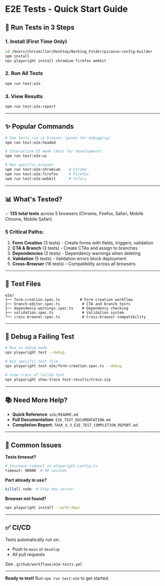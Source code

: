# E2E Tests - Quick Start Guide

## 🚀 Run Tests in 3 Steps

### 1. Install (First Time Only)
```bash
cd /Users/chrismiller/Desktop/Working_Folder/picasso-config-builder
npm install
npx playwright install chromium firefox webkit
```

### 2. Run All Tests
```bash
npm run test:e2e
```

### 3. View Results
```bash
npm run test:e2e:report
```

---

## ✨ Popular Commands

```bash
# See tests run in browser (great for debugging)
npm run test:e2e:headed

# Interactive UI mode (best for development)
npm run test:e2e:ui

# Run specific browser
npm run test:e2e:chromium    # Chrome
npm run test:e2e:firefox     # Firefox
npm run test:e2e:webkit      # Safari
```

---

## 📊 What's Tested?

✅ **135 total tests** across 5 browsers (Chrome, Firefox, Safari, Mobile Chrome, Mobile Safari)

### 5 Critical Paths:
1. **Form Creation** (3 tests) - Create forms with fields, triggers, validation
2. **CTA & Branch** (3 tests) - Create CTAs and assign to branches
3. **Dependencies** (3 tests) - Dependency warnings when deleting
4. **Validation** (5 tests) - Validation errors block deployment
5. **Cross-Browser** (16 tests) - Compatibility across all browsers

---

## 🎯 Test Files

```
e2e/
├── form-creation.spec.ts         # Form creation workflow
├── branch-editor.spec.ts          # CTA and branch tests
├── dependency-warnings.spec.ts    # Dependency checking
├── validation.spec.ts             # Validation system
└── cross-browser.spec.ts          # Cross-browser compatibility
```

---

## 🐛 Debug a Failing Test

```bash
# Run in debug mode
npx playwright test --debug

# Run specific test file
npx playwright test e2e/form-creation.spec.ts --debug

# View trace of failed test
npx playwright show-trace test-results/trace.zip
```

---

## 📚 Need More Help?

- **Quick Reference**: `e2e/README.md`
- **Full Documentation**: `E2E_TEST_DOCUMENTATION.md`
- **Completion Report**: `TASK_6.3_E2E_TEST_COMPLETION_REPORT.md`

---

## 🔧 Common Issues

**Tests timeout?**
```bash
# Increase timeout in playwright.config.ts
timeout: 90000  # 90 seconds
```

**Port already in use?**
```bash
killall node  # Stop dev server
```

**Browser not found?**
```bash
npx playwright install --with-deps
```

---

## ✅ CI/CD

Tests automatically run on:
- Push to `main` or `develop`
- All pull requests

See `.github/workflows/e2e-tests.yml`

---

**Ready to test!** Run `npm run test:e2e` to get started.
